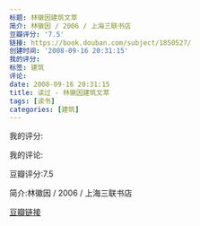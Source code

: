 ```yaml
---
标题: 林徽因建筑文萃
简介: 林徽因 / 2006 / 上海三联书店
豆瓣评分: '7.5'
链接: https://book.douban.com/subject/1850527/
创建时间: '2008-09-16 20:31:15'
我的评分:
标签: 建筑
评论:
date: 2008-09-16 20:31:15
title: 读过 - 林徽因建筑文萃
tags: [读书]
categories: [建筑]
---
```


我的评分:

我的评论:

豆瓣评分:7.5

简介:林徽因 / 2006 / 上海三联书店

[豆瓣链接](https://book.douban.com/subject/1850527/)

